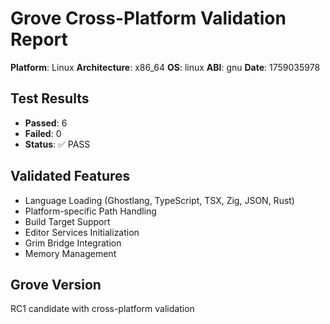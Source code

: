 # Grove Cross-Platform Validation Report

**Platform**: Linux
**Architecture**: x86_64
**OS**: linux
**ABI**: gnu
**Date**: 1759035978

## Test Results

- **Passed**: 6
- **Failed**: 0
- **Status**: ✅ PASS

## Validated Features

- Language Loading (Ghostlang, TypeScript, TSX, Zig, JSON, Rust)
- Platform-specific Path Handling
- Build Target Support
- Editor Services Initialization
- Grim Bridge Integration
- Memory Management

## Grove Version

RC1 candidate with cross-platform validation
